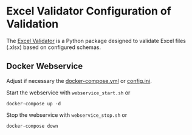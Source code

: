 # Excel Validator Configuration of Validation

The [Excel Validator](..) is a Python package designed to validate Excel files (.xlsx) based on configured schemas. 

## Docker Webservice

Adjust if necessary the [docker-compose.yml](docker-compose.yml) or [config.ini](config.ini).

Start the webservice with `webservice_start.sh` or

```
docker-compose up -d
```

Stop the webservice with `webservice_stop.sh` or

```
docker-compose down
```
